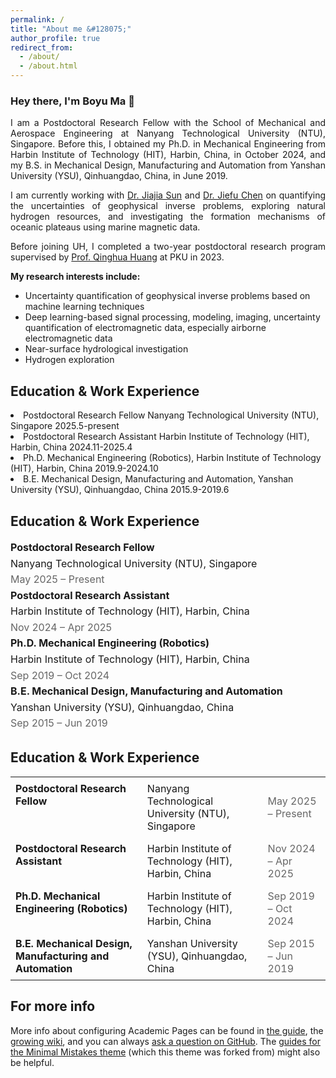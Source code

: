 ```yaml
---
permalink: /
title: "About me &#128075;"
author_profile: true
redirect_from: 
  - /about/
  - /about.html
---
```



<h3>Hey there, I'm Boyu Ma 🌟</h3>
<p align = "justify"> 
  I am a Postdoctoral Research Fellow with the School of Mechanical and Aerospace Engineering at Nanyang Technological University (NTU), Singapore. Before this, I obtained my Ph.D. in Mechanical Engineering from Harbin Institute of Technology (HIT), Harbin, China, in October 2024, and my B.S. in Mechanical Design, Manufacturing and Automation from Yanshan University (YSU), Qinhuangdao, China, in June 2019.
</p> 
<p align = "justify"> 
I am currently working with <a href="https://sites.google.com/view/jiajiasun" target="_blank" rel="noopener noreferrer">Dr. Jiajia Sun</a> and <a href="https://modal.ece.uh.edu/" target="_blank" rel="noopener noreferrer">Dr. Jiefu Chen</a> on quantifying the uncertainties of geophysical inverse problems, exploring natural hydrogen resources, and investigating the formation mechanisms of oceanic plateaus using marine magnetic data.
</p>
<p align = "justify"> 
Before joining UH, I completed a two-year postdoctoral research program supervised by <a href="https://scholar.google.com/citations?user=mvImZ_oAAAAJ&hl=en&oi=ao" target="_blank" rel="noopener noreferrer">Prof. Qinghua Huang</a> at PKU in 2023.
</p>
<p align = "justify"> 
<strong>My research interests include:</strong>
</p>
  
<ul>
<li>Uncertainty quantification of geophysical inverse problems based on machine learning techniques</li>
<li>Deep learning-based signal processing, modeling, imaging, uncertainty quantification of electromagnetic data, especially airborne electromagnetic data</li>
<li>Near-surface hydrological investigation</li>
<li>Hydrogen exploration</li>
</ul>



Education & Work Experience
------
<li>Postdoctoral Research Fellow Nanyang Technological University (NTU), Singapore 2025.5-present
<li>Postdoctoral Research Assistant Harbin Institute of Technology (HIT), Harbin, China 2024.11-2025.4
<li>Ph.D. Mechanical Engineering (Robotics), Harbin Institute of Technology (HIT), Harbin, China 2019.9-2024.10
<li>B.E. Mechanical Design, Manufacturing and Automation, Yanshan University (YSU), Qinhuangdao, China 2015.9-2019.6 

<h2>Education & Work Experience</h2>
<ul style="list-style: none; padding-left: 0; font-size: 16px; line-height: 1.6;">
  <li>
    <strong>Postdoctoral Research Fellow</strong><br>
    Nanyang Technological University (NTU), Singapore<br>
    <span style="color: #666;">May 2025 – Present</span>
  </li>
  <li>
    <strong>Postdoctoral Research Assistant</strong><br>
    Harbin Institute of Technology (HIT), Harbin, China<br>
    <span style="color: #666;">Nov 2024 – Apr 2025</span>
  </li>
  <li>
    <strong>Ph.D. Mechanical Engineering (Robotics)</strong><br>
    Harbin Institute of Technology (HIT), Harbin, China<br>
    <span style="color: #666;">Sep 2019 – Oct 2024</span>
  </li>
  <li>
    <strong>B.E. Mechanical Design, Manufacturing and Automation</strong><br>
    Yanshan University (YSU), Qinhuangdao, China<br>
    <span style="color: #666;">Sep 2015 – Jun 2019</span>
  </li>
</ul>

<h2>Education & Work Experience</h2>
<table style="width:100%; border-collapse: collapse; font-size: 16px;">
  <tr>
    <td style="padding: 8px; vertical-align: top; font-weight: bold;">Postdoctoral Research Fellow</td>
    <td style="padding: 8px;">Nanyang Technological University (NTU), Singapore</td>
    <td style="padding: 8px; color: #666;">May 2025 – Present</td>
  </tr>
  <tr>
    <td style="padding: 8px; vertical-align: top; font-weight: bold;">Postdoctoral Research Assistant</td>
    <td style="padding: 8px;">Harbin Institute of Technology (HIT), Harbin, China</td>
    <td style="padding: 8px; color: #666;">Nov 2024 – Apr 2025</td>
  </tr>
  <tr>
    <td style="padding: 8px; vertical-align: top; font-weight: bold;">Ph.D. Mechanical Engineering (Robotics)</td>
    <td style="padding: 8px;">Harbin Institute of Technology (HIT), Harbin, China</td>
    <td style="padding: 8px; color: #666;">Sep 2019 – Oct 2024</td>
  </tr>
  <tr>
    <td style="padding: 8px; vertical-align: top; font-weight: bold;">B.E. Mechanical Design, Manufacturing and Automation</td>
    <td style="padding: 8px;">Yanshan University (YSU), Qinhuangdao, China</td>
    <td style="padding: 8px; color: #666;">Sep 2015 – Jun 2019</td>
  </tr>
</table>


For more info
------
More info about configuring Academic Pages can be found in [the guide](https://academicpages.github.io/markdown/), the [growing wiki](https://github.com/academicpages/academicpages.github.io/wiki), and you can always [ask a question on GitHub](https://github.com/academicpages/academicpages.github.io/discussions). The [guides for the Minimal Mistakes theme](https://mmistakes.github.io/minimal-mistakes/docs/configuration/) (which this theme was forked from) might also be helpful.
